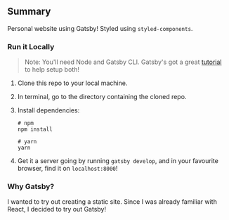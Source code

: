 ## Summary

Personal website using Gatsby! Styled using `styled-components`.

### Run it Locally

> Note: You'll need Node and Gatsby CLI. Gatsby's got a great [tutorial](https://www.gatsbyjs.org/tutorial/part-zero/) to help setup both!

1. Clone this repo to your local machine.
2. In terminal, go to the directory containing the cloned repo.
3. Install dependencies:

   ```
   # npm
   npm install

   # yarn
   yarn
   ```

4. Get it a server going by running `gatsby develop`, and in your favourite browser, find it on `localhost:8000`!

### Why Gatsby?

I wanted to try out creating a static site. Since I was already familiar with React, I decided to try out Gatsby!
